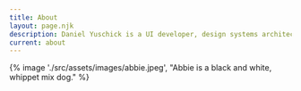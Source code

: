 ```yaml
---
title: About
layout: page.njk
description: Daniel Yuschick is a UI developer, design systems architect and horror author based in Helsinki, Finland.
current: about
---
```


{% image './src/assets/images/abbie.jpeg', "Abbie is a black and white, whippet mix dog." %}
